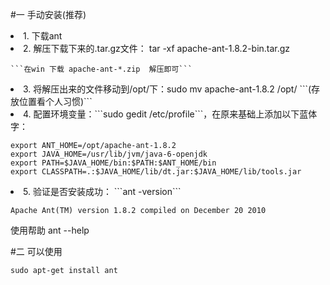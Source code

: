 #一 手动安装(推荐)
<li> 1. 下载ant

<li> 2. 解压下载下来的.tar.gz文件： tar -xf apache-ant-1.8.2-bin.tar.gz

	```在win 下载 apache-ant-*.zip  解压即可```
<li> 3. 将解压出来的文件移动到/opt/下：sudo mv apache-ant-1.8.2 /opt/   ```(存放位置看个人习惯)```

<li> 4. 配置环境变量：```sudo gedit /etc/profile```，在原来基础上添加以下蓝体字：

	export ANT_HOME=/opt/apache-ant-1.8.2
	export JAVA_HOME=/usr/lib/jvm/java-6-openjdk
	export PATH=$JAVA_HOME/bin:$PATH:$ANT_HOME/bin
	export CLASSPATH=.:$JAVA_HOME/lib/dt.jar:$JAVA_HOME/lib/tools.jar

<li> 5. 验证是否安装成功： ```ant -version```

	Apache Ant(TM) version 1.8.2 compiled on December 20 2010


使用帮助 ant --help





#二 可以使用

	sudo apt-get install ant

